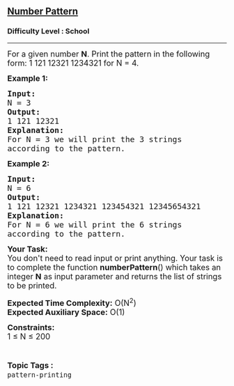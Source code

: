 <h2><a href="https://www.geeksforgeeks.org/problems/number-pattern0517/1?page=1&difficulty=School&status=unsolved&sortBy=submissions">Number Pattern</a></h2><h3>Difficulty Level : School</h3><hr><div class="problems_problem_content__Xm_eO"><p><span style="font-size:18px">For a given number <strong>N</strong>. Print the pattern in the following form: 1 121 12321 1234321 for N = 4.</span></p>

<p><span style="font-size:18px"><strong>Example 1:</strong></span></p>

<pre><span style="font-size:18px"><strong>Input:</strong>
N = 3
<strong>Output:</strong>
1 121 12321
<strong>Explanation:</strong>
For N = 3 we will print the 3 strings 
according to the pattern.</span></pre>

<p><span style="font-size:18px"><strong>Example 2:</strong></span></p>

<pre><span style="font-size:18px"><strong>Input:</strong>
N = 6
<strong>Output:</strong>
1 121 12321 1234321 123454321 12345654321
<strong>Explanation:</strong>
For N = 6 we will print the 6 strings 
according to the pattern.</span></pre>

<p><span style="font-size:18px"><strong>Your Task:</strong>&nbsp;&nbsp;<br>
You don't need to read input or print anything. Your task is to complete the function&nbsp;<strong>numberPattern</strong>()&nbsp;which takes an integer <strong>N</strong> as input parameter and returns the list of strings to be printed.</span></p>

<p><span style="font-size:18px"><strong>Expected Time Complexity:</strong>&nbsp;O(N<sup>2</sup>)<br>
<strong>Expected Auxiliary Space:</strong>&nbsp;O(1)</span></p>

<p><span style="font-size:18px"><strong>Constraints:</strong><br>
1 ≤ N ≤ 200</span></p>
</div><br><p><span style=font-size:18px><strong>Topic Tags : </strong><br><code>pattern-printing</code>&nbsp;